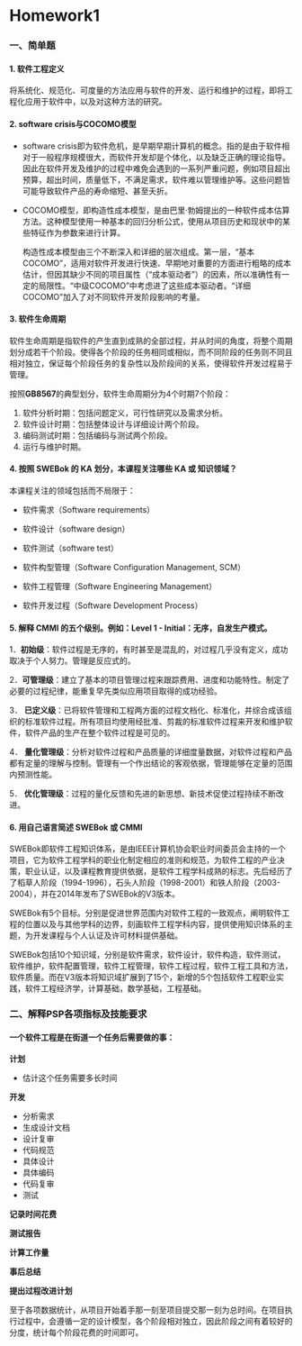 # 								Homework1



### 一、简单题



#### 1. 软件工程定义

将系统化、规范化、可度量的方法应用与软件的开发、运行和维护的过程，即将工程化应用于软件中，以及对这种方法的研究。



#### 2.  software crisis与COCOMO模型

- software crisis即为软件危机，是早期早期计算机的概念。指的是由于软件相对于一般程序规模很大，而软件开发却是个体化，以及缺乏正确的理论指导。因此在软件开发及维护的过程中难免会遇到的一系列严重问题，例如项目超出预算，超出时间，质量低下，不满足需求，软件难以管理维护等。这些问题皆可能导致软件产品的寿命缩短、甚至夭折。

- COCOMO模型，即构造性成本模型，是由巴里·勃姆提出的一种软件成本估算方法。这种模型使用一种基本的回归分析公式，使用从项目历史和现状中的某些特征作为参数来进行计算。

  构造性成本模型由三个不断深入和详细的层次组成。第一层，“基本COCOMO”，适用对软件开发进行快速、早期地对重要的方面进行粗略的成本估计，但因其缺少不同的项目属性（“成本驱动者”）的因素，所以准确性有一定的局限性。“中级COCOMO”中考虑进了这些成本驱动者。“详细COCOMO”加入了对不同软件开发阶段影响的考量。

#### 3. 软件生命周期

软件生命周期是指软件的产生直到成熟的全部过程，并从时间的角度，将整个周期划分成若干个阶段。使得各个阶段的任务相同或相似，而不同阶段的任务则不同且相对独立，保证每个阶段任务的复杂性以及阶段间的关系，使得软件开发过程易于管理。

按照**GB8567**的典型划分，软件生命周期分为4个时期7个阶段：

1. 软件分析时期：包括问题定义，可行性研究以及需求分析。
2. 软件设计时期：包括整体设计与详细设计两个阶段。
3. 编码测试时期：包括编码与测试两个阶段。
4. 运行与维护时期。

#### 4. 按照 SWEBok 的 KA 划分，本课程关注哪些 KA 或 知识领域？

本课程关注的领域包括而不局限于：

- 软件需求（Software requirements）

- 软件设计（software design）
- 软件测试（software test）
- 软件构型管理（Software Configuration Management, SCM）
- 软件工程管理（Software Engineering Management）
- 软件开发过程（Software Development Process）



#### 5. 解释 CMMI 的五个级别。例如：Level 1 - Initial：无序，自发生产模式。

1．**初始级**：软件过程是无序的，有时甚至是混乱的，对过程几乎没有定义，成功取决于个人努力。管理是反应式的。

2．**可管理级**：建立了基本的项目管理过程来跟踪费用、进度和功能特性。制定了必要的过程纪律，能重复早先类似应用项目取得的成功经验。

3． **已定义级**：已将软件管理和工程两方面的过程文档化、标准化，并综合成该组织的标准软件过程。所有项目均使用经批准、剪裁的标准软件过程来开发和维护软件，软件产品的生产在整个软件过程是可见的。

4． **量化管理级**：分析对软件过程和产品质量的详细度量数据，对软件过程和产品都有定量的理解与控制。管理有一个作出结论的客观依据，管理能够在定量的范围内预测性能。

5． **优化管理级**：过程的量化反馈和先进的新思想、新技术促使过程持续不断改进。



#### 6. 用自己语言简述 SWEBok 或 CMMI

SWEBok即软件工程知识体系，是由IEEE计算机协会职业时间委员会主持的一个项目，它为软件工程学科的职业化制定相应的准则和规范，为软件工程的产业决策，职业认证，以及课程教育提供依据，是软件工程学科成熟的标志。先后经历了了稻草人阶段（1994-1996），石头人阶段（1998-2001）和铁人阶段（2003-2004），并在2014年发布了SWEBok的V3版本。

SWEBok有5个目标。分别是促进世界范围内对软件工程的一致观点，阐明软件工程的位置以及与其他学科的边界，刻画软件工程学科内容，提供使用知识体系的主题，为开发课程与个人认证及许可材料提供基础。

SWEBok包括10个知识域，分别是软件需求，软件设计，软件构造，软件测试，软件维护，软件配置管理，软件工程管理，软件工程过程，软件工程工具和方法，软件质量。而在V3版本将知识域扩展到了15个，新增的5个包括软件工程职业实践，软件工程经济学，计算基础，数学基础，工程基础。



### 二、解释PSP各项指标及技能要求

#### 一个软件工程是在街道一个任务后需要做的事：

**计划**

- 估计这个任务需要多长时间

**开发**

- 分析需求
- 生成设计文档
- 设计复审
- 代码规范
- 具体设计
- 具体编码
- 代码复审
- 测试

**记录时间花费**

**测试报告**

**计算工作量**

**事后总结**

**提出过程改进计划**



至于各项数据统计，从项目开始着手那一刻至项目提交那一刻为总时间。在项目执行过程中，会遵循一定的设计模型，各个阶段相对独立，因此阶段之间有着较好的分度，统计每个阶段花费的时间即可。

